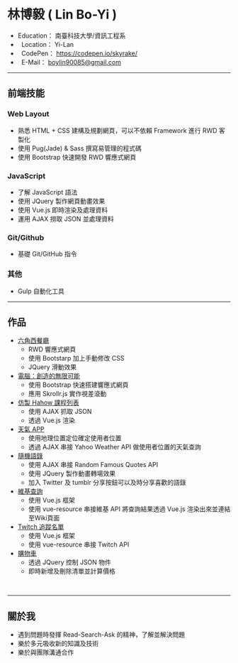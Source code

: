 # 林博毅 ( Lin Bo-Yi )

*   Education： 南臺科技大學/資訊工程系
*   Location： Yi-Lan
*   CodePen： https://codepen.io/skyrake/
*   E-Mail： boylin90085@gmail.com


---
## 前端技能
### Web Layout
* 熟悉 HTML + CSS 建構及規劃網頁，可以不依賴 Framework 進行 RWD 客製化
* 使用 Pug(Jade) & Sass 撰寫易管理的程式碼
* 使用 Bootstrap 快速開發 RWD 響應式網頁
### JavaScript
* 了解 JavaScript 語法
* 使用 JQuery 製作網頁動畫效果
* 使用 Vue.js 即時渲染及處理資料
* 運用 AJAX 撈取 JSON 並處理資料
### Git/Github
* 基礎 Git/GitHub 指令
### 其他
* Gulp 自動化工具

---
## 作品
* [六角西餐廳](https://boylin90085.github.io/RWD-HexRestaurant/index.html "Title")
  - RWD 響應式網頁
  - 使用 Bootstarp 加上手動修改 CSS
  - JQuery 滑動效果
* [電腦：創造的無限可能](https://boylin90085.github.io/Computer-Skrollr/ "Title")
  - 使用 Bootstrap 快速搭建響應式網頁
  - 應用 Skrollr.js 實作視差滾動
* [仿製 Hahow 課程列表](https://boylin90085.github.io/Imitation-Hahow/)
  - 使用 AJAX 抓取 JSON
  - 透過 Vue.js 渲染
* [天氣 APP](https://boylin90085.github.io/Weather-APP/)
  - 使用地理位置定位確定使用者位置
  - 透過 AJAX 串接 Yahoo Weather API 做使用者位置的天氣查詢
* [隨機語錄](https://boylin90085.github.io/Random-Quotes/)
  - 使用 AJAX 串接 Random Famous Quotes API
  - 使用 JQuery 製作動畫轉場效果
  - 加入 Twitter 及 tumblr 分享按鈕可以及時分享喜歡的語錄
* [維基查詢](https://boylin90085.github.io/WikiViewer/)
  - 使用 Vue.js 框架
  - 使用 vue-resource 串接維基 API 將查詢結果透過 Vue.js 渲染出來並連結至Wiki頁面
* [Twitch 追蹤名單](https://boylin90085.github.io/Twitch-Following/)
  - 使用 Vue.js 框架
  - 使用 vue-resource 串接 Twitch API
* [購物車](https://boylin90085.github.io/ShoppingCart/)
  - 透過 JQuery 控制 JSON 物件
  - 即時新增及刪除清單並計算價格

  
  
---
## 關於我
  * 遇到問題時發揮 Read-Search-Ask 的精神，了解並解決問題
  * 樂於多元吸收新的知識及技術
  * 樂於與團隊溝通合作

